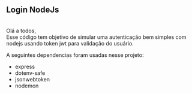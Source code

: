 ## Login NodeJs
<br>
Olá a todos,<br>
Esse código tem objetivo de simular uma autenticação bem simples com nodejs usando token jwt para validação do usuário.

<br>

A seguintes dependencias foram usadas nesse projeto:
- express
- dotenv-safe
- jsonwebtoken
- nodemon
